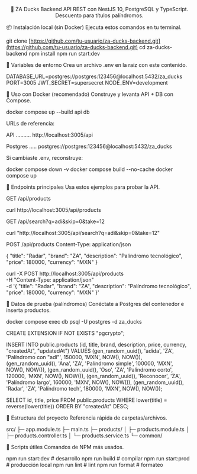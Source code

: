 <div align="center">

🦆 ZA Ducks Backend
API REST con NestJS 10, PostgreSQL y TypeScript. Descuento para títulos palíndromos.

</div>

📦 Instalación local (sin Docker)
Ejecuta estos comandos en tu terminal.

git clone [https://github.com/tu-usuario/za-ducks-backend.git](https://github.com/tu-usuario/za-ducks-backend.git)
cd za-ducks-backend
npm install
npm run start:dev

🔧 Variables de entorno
Crea un archivo .env en la raíz con este contenido.

DATABASE_URL=postgres://postgres:123456@localhost:5432/za_ducks
PORT=3005
JWT_SECRET=supersecret
NODE_ENV=development

🐳 Uso con Docker (recomendado)
Construye y levanta API + DB con Compose.

docker compose up --build api db

URLs de referencia:

API .......... http://localhost:3005/api

Postgres ..... postgres://postgres:123456@localhost:5432/za_ducks

Si cambiaste .env, reconstruye:

docker compose down -v
docker compose build --no-cache
docker compose up

🔑 Endpoints principales
Usa estos ejemplos para probar la API.

GET /api/products

curl http://localhost:3005/api/products

GET /api/search?q=adi&skip=0&take=12

curl "http://localhost:3005/api/search?q=adi&skip=0&take=12"

POST /api/products
Content-Type: application/json

{
  "title": "Radar",
  "brand": "ZA",
  "description": "Palíndromo tecnológico",
  "price": 180000,
  "currency": "MXN"
}

curl -X POST http://localhost:3005/api/products \
  -H "Content-Type: application/json" \
  -d '{
    "title": "Radar",
    "brand": "ZA",
    "description": "Palíndromo tecnológico",
    "price": 180000,
    "currency": "MXN"
  }'

🌱 Datos de prueba (palíndromos)
Conéctate a Postgres del contenedor e inserta productos.

docker compose exec db psql -U postgres -d za_ducks

CREATE EXTENSION IF NOT EXISTS "pgcrypto";

INSERT INTO public.products (id, title, brand, description, price, currency, "createdAt", "updatedAt") VALUES
  (gen_random_uuid(), 'adida',      'ZA', 'Palíndromo con "adi"', 150000, 'MXN', NOW(), NOW()),
  (gen_random_uuid(), 'Ana',        'ZA', 'Palíndromo simple',    100000, 'MXN', NOW(), NOW()),
  (gen_random_uuid(), 'Oso',        'ZA', 'Palíndromo corto',     120000, 'MXN', NOW(), NOW()),
  (gen_random_uuid(), 'Reconocer', 'ZA', 'Palíndromo largo',     160000, 'MXN', NOW(), NOW()),
  (gen_random_uuid(), 'Radar',      'ZA', 'Palíndromo tech',      180000, 'MXN', NOW(), NOW());

SELECT id, title, price
FROM public.products
WHERE lower(title) = reverse(lower(title))
ORDER BY "createdAt" DESC;

📂 Estructura del proyecto
Referencia rápida de carpetas/archivos.

src/
  ├─ app.module.ts
  ├─ main.ts
  ├─ products/
  │    ├─ products.module.ts
  │    ├─ products.controller.ts
  │    └─ products.service.ts
  └─ common/

📜 Scripts útiles
Comandos de NPM más usados.

npm run start:dev    # desarrollo
npm run build        # compilar
npm run start:prod   # producción local
npm run lint         # lint
npm run format       # formateo
